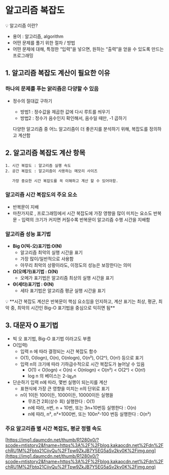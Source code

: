 # 알고리즘 복잡도

<aside>
💡 알고리즘 이란?

- 용어 : 알고리즘, algorithm
- 어떤 문제를 풀기 위한 절차 / 방법
- 어떤 문제에 대해, 특정한 “입력"을 넣으면, 원하는 “출력”을 얻을 수 있도록 만드는 프로그래밍
</aside>

## 1. 알고리즘 복잡도 계산이 필요한 이유

### 하나의 문제를 푸는 앍리즘은 다양할 수 있음

- 정수의 절대값 구하기
    - 방법1 : 정수값을 제곱한 값에 다시 루트를 씌우기
    - 방법2 : 정수가 음수인지 확인해서, 음수일 때만, -1 곱하기
    
    다양한 알고리즘 중 어느 알고리즘이 더 좋은지를 분석하기 위해, 복잡도를 정의하고 계산함
    

## 2. 알고리즘 복잡도 계산 항목

```
1. 시간 복잡도 : 알고리즘 실행 속도
2. 공간 복잡도 : 알고리즘이 사용하는 메모리 사이즈

   가장 중요한 시간 복잡도를 꼭 이해하고 계산 할 수 있어야함.
```

### 알고리즘 시간 복잡도의 주요 요소

- 반복문이 지배
- 마찬가지로 , 프로그래밍에서 시간 복잡도에 가장 영향을 많이 미치는 요소도 반복문
       - 입력의 크기가 커지면 커질수록 반복문이 알고리즘 수행 시간을 지배함

### 알고리즘 성능 표기법

- **Big O(빅-오)표기법:O(N)**
    - 알고리즘 최악의 실행 시간을 표기
    - 가장 많이/일반적으로 사용함
    - 아무리 최악의 상황이라도, 이정도의 성능은 보장한다는 의미
- **Ω(오메가)표기법 : Ω(N)**
    - 오메가 표기법은 알고리즘 최상의 실행 시간을 표기
- **Θ(세타)표기법 : Θ(N)**
    - 세타 표기법은 알고리즘 평균 실행 시간을 표기
    

<aside>
💡  **시간 복잡도 계산은 반복문이 핵심 요소임을 인지하고, 계산 표기는 최상, 평균, 최악 중, 최악의 시간인 Big-O 표기법을 중심으로 익히면 됨**

</aside>

## 3. 대문자 O 표기법

- 빅 오 표기법, Big-O 표기법 이라고도 부름
- O(입력)
    - 입력 n 에 따라 결정되는 시간 복잡도 함수
    - O(1), O(logn), O(n), O(nlogn), O(n²), O(2ⁿ), O(n!) 등으로 표기
    - 입력 n의 크기에 따라 기하급수적으로 시간 복잡도가 늘어날 수 있음
        - O(1) < O(logn) < O(n) < O(nlogn) < O(n²) < O(2ⁿ) < O(n!)
        - log n 의 베이스는 2-㏒₂n
- 단순하기 입력 n에 따라, 몇번 실행이 되는지를 계산
    - 표현식에 가장 큰 영향을 미치는 n의 단위로 표기
    - n이 1이든 100이든, 1000이든, 10000이든 실행을
        - 무조건 2회(상수 회) 실행한다 : O(1)
        - n에 따라, n번, n + 10번, 또는 3n+10번등 실행한다 : O(n)
        - n에 따라, n², n²+1000번, 또는 100n²-100 번등 실행한다 : O(n²)
        
    

### 주요 알고리즘 별 시간 복잡도, 평균 정렬 속도

[https://img1.daumcdn.net/thumb/R1280x0/?scode=mtistory2&fname=https%3A%2F%2Fblog.kakaocdn.net%2Fdn%2FchRU1M%2Fbtq21CiivQu%2FTpw9ZkJB7Y5EG5aSv2kv0K%2Fimg.png](https://img1.daumcdn.net/thumb/R1280x0/?scode=mtistory2&fname=https%3A%2F%2Fblog.kakaocdn.net%2Fdn%2FchRU1M%2Fbtq21CiivQu%2FTpw9ZkJB7Y5EG5aSv2kv0K%2Fimg.png)
